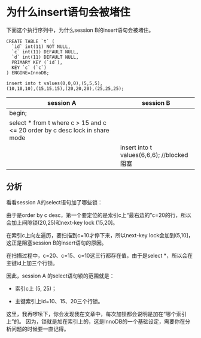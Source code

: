 

# 为什么insert语句会被堵住

下面这个执行序列中，为什么session B的insert语句会被堵住。

```mysql
CREATE TABLE `t` (
  `id` int(11) NOT NULL,
  `c` int(11) DEFAULT NULL,
  `d` int(11) DEFAULT NULL,
  PRIMARY KEY (`id`),
  KEY `c` (`c`)
) ENGINE=InnoDB;

insert into t values(0,0,0),(5,5,5),
(10,10,10),(15,15,15),(20,20,20),(25,25,25);
```

|session A | session B
|---|---
|begin;
|select * from t where c > 15 and c <= 20 order by c desc lock in share mode |
| | insert into t values(6,6,6); //blocked 阻塞


## 分析
看看session A的select语句加了哪些锁：

由于是order by c desc，第一个要定位的是索引c上“最右边的”c=20的行，所以会加上间隙锁(20,25)和next-key lock (15,20]。

在索引c上向左遍历，要扫描到c=10才停下来，所以next-key lock会加到(5,10]，这正是阻塞session B的insert语句的原因。

在扫描过程中，c=20、c=15、c=10这三行都存在值，由于是select *，所以会在主键id上加三个行锁。

因此，session A 的select语句锁的范围就是：

- 索引c上 (5, 25)；

- 主键索引上id=10、15、20三个行锁。

这里，我再啰嗦下，你会发现我在文章中，每次加锁都会说明是加在“哪个索引上”的。
因为，锁就是加在索引上的，这是InnoDB的一个基础设定，需要你在分析问题的时候要一直记得。